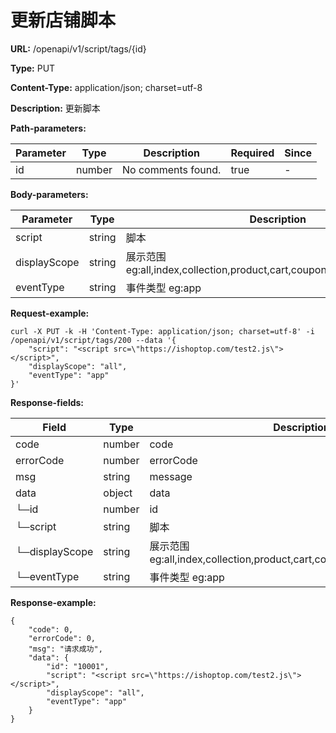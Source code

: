 # 更新店铺脚本

**URL:** /openapi/v1/script/tags/{id}

**Type:** PUT

**Content-Type:** application/json; charset=utf-8

**Description:** 更新脚本

**Path-parameters:**

| Parameter | Type   | Description        | Required | Since |
| --------- | ------ | ------------------ | -------- | ----- |
| id        | number | No comments found. | true     | -     |

**Body-parameters:**

| Parameter    | Type   | Description                                                          | Required | Since |
| ------------ | ------ | -------------------------------------------------------------------- | -------- | ----- |
| script       | string | 脚本                                                                   | true     | v1    |
| displayScope | string | 展示范围 eg:all,index,collection,product,cart,coupon,search,checkout,404 | true     | v1    |
| eventType    | string | 事件类型 eg:app                                                          | true     | v1    |

**Request-example:**

```
curl -X PUT -k -H 'Content-Type: application/json; charset=utf-8' -i /openapi/v1/script/tags/200 --data '{
    "script": "<script src=\"https://ishoptop.com/test2.js\"></script>",
    "displayScope": "all",
    "eventType": "app"
}'
```

**Response-fields:**

| Field          | Type   | Description                                                          | Since |
| -------------- | ------ | -------------------------------------------------------------------- | ----- |
| code           | number | code                                                                 | v1    |
| errorCode      | number | errorCode                                                            | v1    |
| msg            | string | message                                                              | v1    |
| data           | object | data                                                                 | v1    |
| └─id           | number | id                                                                   | v1    |
| └─script       | string | 脚本                                                                   | v1    |
| └─displayScope | string | 展示范围 eg:all,index,collection,product,cart,coupon,search,checkout,404 | v1    |
| └─eventType    | string | 事件类型 eg:app                                                          | v1    |

**Response-example:**

```
{
    "code": 0,
    "errorCode": 0,
    "msg": "请求成功",
    "data": {
        "id": "10001",
        "script": "<script src=\"https://ishoptop.com/test2.js\"></script>",
        "displayScope": "all",
        "eventType": "app"
    }
}
```
